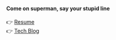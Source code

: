 #### Come on superman, say your stupid line

👉 [Resume](https://drive.google.com/file/d/1QSNNM0it3VmMxV2wIMtN-slnNgnnvkRz/view?usp=sharing)  
👉 [Tech Blog](https://velog.io/@kangbj00/posts)
